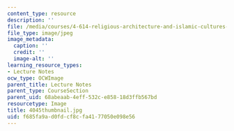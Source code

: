 ```yaml
---
content_type: resource
description: ''
file: /media/courses/4-614-religious-architecture-and-islamic-cultures-fall-2002/f685fa9ad0fdcf8cfa4177050e098e56_4045thumbnail.jpg
file_type: image/jpeg
image_metadata:
  caption: ''
  credit: ''
  image-alt: ''
learning_resource_types:
- Lecture Notes
ocw_type: OCWImage
parent_title: Lecture Notes
parent_type: CourseSection
parent_uid: 68abeaab-4eff-532c-e858-18d3ffb567bd
resourcetype: Image
title: 4045thumbnail.jpg
uid: f685fa9a-d0fd-cf8c-fa41-77050e098e56
---
```

